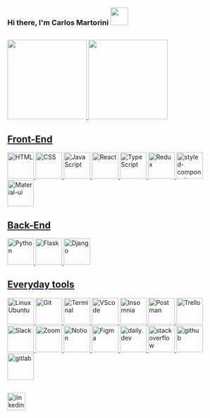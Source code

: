 ### Hi there, I'm Carlos Martorini <img height="40em" src="https://images.emojiterra.com/google/android-pie/512px/1f44b.png">

##

<div>
  <a href="https://github.com/CarlosMartorini">
  <img height="180em" src="https://github-readme-stats.vercel.app/api/top-langs/?username=CarlosMartorini&layout=compact&langs_count=7&theme=tokyonight"/>
  <img height="180em" src="https://github-readme-stats.vercel.app/api?username=CarlosMartorini&show_icons=true&theme=tokyonight&include_all_commits=true&count_private=true"/>
</div>

##
<div>
  <div>
    <h2>Front-End</h2>
    <img height="60em" src="https://pics.freeicons.io/uploads/icons/png/14072054271548141949-512.png" alt="HTML">
    <img height="60em" src="https://pics.freeicons.io/uploads/icons/png/21337745421536211768-512.png" alt="CSS">
    <img height="60em" src="https://pics.freeicons.io/uploads/icons/png/21088442871540553614-512.png" alt="JavaScript">
    <img height="60em" src="https://pics.freeicons.io/uploads/icons/png/20167174151551942641-512.png" alt="React">
    <img height="60em" src="https://pics.freeicons.io/uploads/icons/png/14678610731551953708-512.png" alt="TypeScript">
    <img height="60em" src="https://pics.freeicons.io/uploads/icons/png/9818154791551942292-512.png" alt="Redux">
    <img height="60em" src="https://www.styled-components.com/atom.png" alt="styled-components">
    <img height="60em" src="https://material-ui.com/static/logo.png" alt="Material-ui">
  </div>
  <div>
    <h2>Back-End</h2>
    <img height="60em" src="https://pics.freeicons.io/uploads/icons/png/12785093741551942290-512.png" alt="Python">
    <img height="60em" src="https://pics.freeicons.io/uploads/icons/png/608070591536298181-512.png" alt="Flask">
    <img height="60em" src="https://pics.freeicons.io/uploads/icons/png/9686895801536233213-512.png" alt="Django">
  </div>
  <div>
    <h2>Everyday tools</h2>
    <img height="60em" src="https://pics.freeicons.io/uploads/icons/png/7781217021556105338-512.png" alt="Linux Ubuntu">
    <img height="60em" src="https://pics.freeicons.io/uploads/icons/png/9374299221540553610-512.png" alt="Git">
    <img height="60em" src="https://pics.freeicons.io/uploads/icons/png/19608875881557740376-512.png" alt="Terminal">
    <img height="60em" src="https://upload.wikimedia.org/wikipedia/commons/thumb/9/9a/Visual_Studio_Code_1.35_icon.svg/600px-Visual_Studio_Code_1.35_icon.svg.png" alt="VScode">
    <img height="60em" src="https://icons.iconarchive.com/icons/papirus-team/papirus-apps/512/insomnia-icon.png" alt="Insomnia">
    <img height="60em" src="https://pics.freeicons.io/uploads/icons/png/16475775581551942134-512.png" alt="Postman">
    <img height="60em" src="https://pics.freeicons.io/uploads/icons/png/14657432461551953703-512.png" alt="Trello">
    <img height="60em" src="https://image.flaticon.com/icons/png/512/2111/2111615.png" alt="Slack">
    <img height="60em" src="https://seeklogo.com/images/Z/zoom-fondo-blanco-vertical-logo-F819E1C283-seeklogo.com.png" alt="Zoom">
    <img height="60em" src="https://cdn.worldvectorlogo.com/logos/notion-logo-1.svg" alt="Notion">
    <img height="60em" src="https://pics.freeicons.io/uploads/icons/png/9655574981556105319-512.png" alt="Figma">
    <img height="60em" src="https://daily-now-res.cloudinary.com/image/upload/v1614088267/landing/Daily.dev_logo.png" alt="daily.dev">
    <img height="60em" src="https://upload.wikimedia.org/wikipedia/commons/thumb/e/ef/Stack_Overflow_icon.svg/768px-Stack_Overflow_icon.svg.png" alt="stackoverflow">
    <img height="60em" src="https://pics.freeicons.io/uploads/icons/png/10412341841540553610-512.png" alt="github">
    <img height="60em" src="https://pics.freeicons.io/uploads/icons/png/11009343661540553611-512.png" alt="gitlab">
  </div>
</div>

##

<a href="https://www.linkedin.com/in/carlosmartorini/" target="_blank"><img height="40em" src="https://img.shields.io/badge/-LinkedIn-%230077B5?style=for-the-badge&logo=linkedin&logoColor=white" alt="linkedin" target="_blank"></a> 
 

